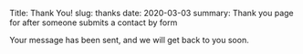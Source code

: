 Title: Thank You!
slug: thanks
date: 2020-03-03
summary: Thank you page for after someone submits a contact by form

Your message has been sent, and we will get back to you soon.